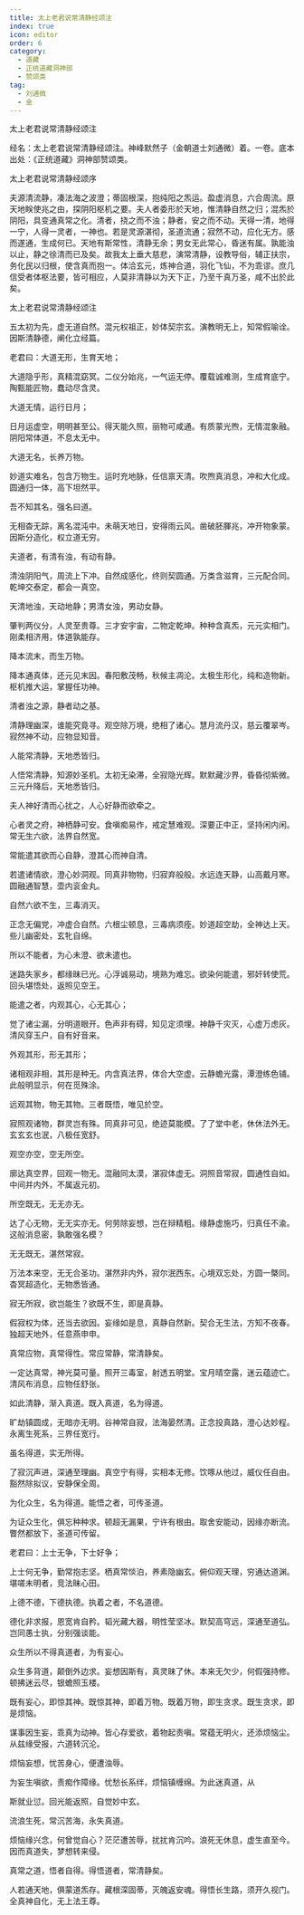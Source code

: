 ```yaml
---
title: 太上老君说常清静经颂注
index: true
icon: editor
order: 6
category:
  - 道藏
  - 正统道藏洞神部
  - 赞颂类
tag:
  - 刘通微
  - 金
---
```


太上老君说常清静经颂注  

经名：太上老君说常清静经颂注。神峰默然子（金朝道士刘通微）着。一卷。底本出处：《正统道藏》洞神部赞颂类。  

太上老君说常清静经颂序  

夫源清流静，凑法海之波澄；蒂固根深，抱纯阳之炁运。盈虚消息，六合周流。原天地眹使兆之由，探阴阳枢机之要。夫人者委形於天地，惟清静自然之归；混炁於阴阳，具变通真常之化。清者，挠之而不浊；静者，安之而不动。天得一清，地得一宁，人得一灵者，一神也。若是灵源湛彻，圣道流通；寂然不动，应化无方。感而遂通，生成何已。天地有斯常性，清静无余；男女无此常心，昏迷有属。孰能浊以止，静之徐清而已及矣。故我太上垂大慈悲，演常清静，设教导俗，辅正扶宗，务化民以归根，使含真而抱一。体洽玄元，炼神合道，羽化飞仙，不为乖谬。庶几信受者体枢法要，皆可相应，人莫非清静以为天下正，乃至千真万圣，咸不出於此矣。  

太上老君说常清静经颂注  

五太初为先，虚无道自然。混元权祖正，妙体契宗玄。演教明无上，知常假喻诠。因斯清静德，阐化立经篇。  

老君曰：大道无形，生育天地；  

大道隐乎形，真精混窈冥。二仪分始兆，一气运无停。覆载诚难测，生成育底宁。陶甄能匠物，蠢动尽含灵。  

大道无情，运行日月；  

日月运虚空，明明甚至公。得天能久照，丽物可咸通。有质蒙光煦，无情混象融。阴阳常体道，不息太无中。  

大道无名，长养万物。  

妙道实难名，包含万物生。运时充地脉，任信禀天清。吹煦真消息，冲和大化成。圆通归一体，高下坦然平。  

吾不知其名，强名曰道。  

无相杳无踪，离名混沌中。未萌天地日，安得雨云风。凿破胚腪兆，冲开物象蒙。因斯分造化，权立道无穷。  

夫道者，有清有浊，有动有静。  

清浊阴阳气，周流上下冲。自然成感化，终则契圆通。万类含滋育，三元配合同。乾坤交泰定，都会一真空。  

天清地浊，天动地静；男清女浊，男动女静。  

肇判两仪分，人灵至贵尊。三才安宇宙，二物定乾坤。种种含真炁，元元实相门。刚柔相济用，体道孰能存。  

降本流末，而生万物。  

降本通真体，还元见末因。春阳敷茂畅，秋候主凋沦。太极生形化，纯和造物新。枢机推大运，掌握任功神。  

清者浊之源，静者动之基。  

清静理幽深，谁能究竟寻。观空除万境，绝相了诸心。慧月流丹汉，慈云覆翠岑。寂然神不动，应物显知音。  

人能常清静，天地悉皆归。  

人悟常清静，知源妙圣机。太初无染滞，全寂隐光辉。默默藏沙界，昏昏彻紫微。三元升降后，天地悉皆归。  

夫人神好清而心扰之，人心好静而欲牵之。  

心者灵之府，神栖静可安。食嗔痴易作，戒定慧难观。深要正中正，坚持闲内闲。常无生六欲，法界自然宽。  

常能遣其欲而心自静，澄其心而神自清。  

若遣诸情欲，澄心妙洞观。同真非物物，归寂弃般般。水远连天静，山高戴月寒。圆融通智慧，壶内衮金丸。  

自然六欲不生，三毒消灭。  

正念无偏党，冲虚合自然。六根尘顿息，三毒病须痊。妙道超空劫，全神达上天。些儿幽密处，玄牝自绵。  

所以不能者，为心未澄、欲未遣也。  

迷路失家乡，都缘昧已光。心浮诚易动，境熟为难忘。欲染何能遣，邪奸转使荒。回头堪悟处，返照见空王。  

能遣之者，内观其心，心无其心；  

觉了诸尘漏，分明道眼开。色声非有碍，知见定须埋。神静千灾灭，心虚万虑灰。清风穿玉户，自有好音来。  

外观其形，形无其形；  

诸相观非相，其形是种无。内含真法界，体合大空虚。云静蟾光露，潭澄练色铺。此般明显示，何在觅殊涂。  

远观其物，物无其物。三者既悟，唯见於空。  

寂照观诸物，群灵岂有殊。同真非可见，绝迹莫能模。了了堂中老，休休法外无。玄玄玄也泯，八极任宽舒。  

观空亦空，空无所空。  

廓达真空界，回观一物无。混融同太漠，湛寂体虚无。洞照音常寂，圆通性自如。中间并内外，不属返元初。  

所空既无，无无亦无。  

达了心无物，无无实亦无。何劳除妄想，岂在辩精粗。缘静虚施巧，归真任不渝。这般消息密，孰敢强名模？  

无无既无，湛然常寂。  

万法本来空，无无合圣功。湛然非内外，寂尔泯西东。心境双忘处，方圆一槩同。杳冥超造化，无物悉皆通。  

寂无所寂，欲岂能生？欲既不生，即是真静。  

假寂权为体，还当去欲因。妄缘如是息，真静自然新。契合无生法，方知不夜春。独超天地外，任意燕申申。  

真常应物，真常得性。常应常静，常清静矣。  

一定达真常，神光莫可量。照开三毒室，射透五明堂。宝月晴空露，迷云蕴迹亡。清风布消息，应物任舒张。  

如此清静，渐入真道。既入真道，名为得道。  

旷劫镇圆成，无暗亦无明。谷神常自寂，法海晏然清。正念投真路，澄心达妙程。永离生死系，三界任宽行。  

虽名得道，实无所得。  

了寂沉声进，深通至理幽。真空宁有得，实相本无修。饮啄从他过，威仪任自由。豁然除拟议，安静保全周。  

为化众生，名为得道。能悟之者，可传圣道。  

为证众生化，俱忘种种求。顿超无漏果，宁许有根由。取舍安能动，因缘亦断流。瞥然都放下，圣道可传留。  

老君曰：上士无争，下士好争；  

上士何无争，勤常抱志坚。栖真常惔泊，养素隐幽玄。俯仰观天理，穷通达道渊。堪嗟未明者，竞法昧心田。  

上德不德，下德执德。执着之者，不名道德。  

德化非求报，恩宽肯自矜。韬光藏大器，明性莹坚冰。默契高穹远，深通至道弘。岂同愚士执，分别强谈能。  

众生所以不得真道者，为有妄心。  

众生多背道，颠倒外边求。妄想因斯有，真灵昧了休。本来无欠少，何假强持修。顿拂迷云尽，银蟾照玉楼。  

既有妄心，即惊其神。既惊其神，即着万物。既着万物，即生贪求。既生贪求，即是烦恼。  

谋事因生妄，乖真为动神。皆心存爱欲，着物起责嗔。常蕴无明火，还添烦恼尘。从兹缘受报，六道转沉沦。  

烦恼妄想，忧苦身心，便遭浊辱。  

为妄生嗔欲，责痴作障缘。忧愁长系绊，烦恼镇缠绵。为此迷真道，从  

斯就业愆。回光能返照，自觉妙中玄。  

流浪生死，常沉苦海，永失真道。  

烦恼缘兴念，何曾觉自心？茫茫遭苦辱，扰扰肯沉吟。浪死无休息，虚生直至今。因而真道失，梦想转来侵。  

真常之道，悟者自得。得悟道者，常清静矣。  

人若通天地，俱蒙道炁存。藏根深固蒂，灭魄返安魂。得悟长生路，须开久视门。全真神自化，无上法王尊。  
